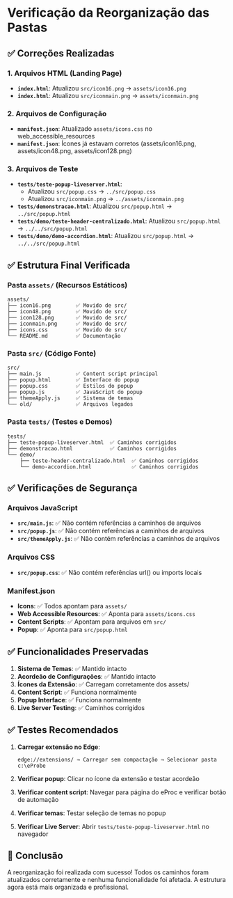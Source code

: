 # Verificação da Reorganização das Pastas

## ✅ Correções Realizadas

### 1. Arquivos HTML (Landing Page)

-   **`index.html`**: Atualizou `src/icon16.png` → `assets/icon16.png`
-   **`index.html`**: Atualizou `src/iconmain.png` → `assets/iconmain.png`

### 2. Arquivos de Configuração

-   **`manifest.json`**: Atualizado `assets/icons.css` no web_accessible_resources
-   **`manifest.json`**: Ícones já estavam corretos (assets/icon16.png, assets/icon48.png, assets/icon128.png)

### 3. Arquivos de Teste

-   **`tests/teste-popup-liveserver.html`**:
    -   Atualizou `src/popup.css` → `../src/popup.css`
    -   Atualizou `src/iconmain.png` → `../assets/iconmain.png`
-   **`tests/demonstracao.html`**: Atualizou `src/popup.html` → `../src/popup.html`
-   **`tests/demo/teste-header-centralizado.html`**: Atualizou `src/popup.html` → `../../src/popup.html`
-   **`tests/demo/demo-accordion.html`**: Atualizou `src/popup.html` → `../../src/popup.html`

## ✅ Estrutura Final Verificada

### Pasta `assets/` (Recursos Estáticos)

```
assets/
├── icon16.png        ✅ Movido de src/
├── icon48.png        ✅ Movido de src/
├── icon128.png       ✅ Movido de src/
├── iconmain.png      ✅ Movido de src/
├── icons.css         ✅ Movido de src/
└── README.md         ✅ Documentação
```

### Pasta `src/` (Código Fonte)

```
src/
├── main.js           ✅ Content script principal
├── popup.html        ✅ Interface do popup
├── popup.css         ✅ Estilos do popup
├── popup.js          ✅ JavaScript do popup
├── themeApply.js     ✅ Sistema de temas
└── old/              ✅ Arquivos legados
```

### Pasta `tests/` (Testes e Demos)

```
tests/
├── teste-popup-liveserver.html  ✅ Caminhos corrigidos
├── demonstracao.html            ✅ Caminhos corrigidos
└── demo/
    ├── teste-header-centralizado.html  ✅ Caminhos corrigidos
    └── demo-accordion.html             ✅ Caminhos corrigidos
```

## ✅ Verificações de Segurança

### Arquivos JavaScript

-   **`src/main.js`**: ✅ Não contém referências a caminhos de arquivos
-   **`src/popup.js`**: ✅ Não contém referências a caminhos de arquivos
-   **`src/themeApply.js`**: ✅ Não contém referências a caminhos de arquivos

### Arquivos CSS

-   **`src/popup.css`**: ✅ Não contém referências url() ou imports locais

### Manifest.json

-   **Icons**: ✅ Todos apontam para `assets/`
-   **Web Accessible Resources**: ✅ Aponta para `assets/icons.css`
-   **Content Scripts**: ✅ Apontam para arquivos em `src/`
-   **Popup**: ✅ Aponta para `src/popup.html`

## ✅ Funcionalidades Preservadas

1. **Sistema de Temas**: ✅ Mantido intacto
2. **Acordeão de Configurações**: ✅ Mantido intacto
3. **Ícones da Extensão**: ✅ Carregam corretamente dos assets/
4. **Content Script**: ✅ Funciona normalmente
5. **Popup Interface**: ✅ Funciona normalmente
6. **Live Server Testing**: ✅ Caminhos corrigidos

## ✅ Testes Recomendados

1. **Carregar extensão no Edge**:

    ```
    edge://extensions/ → Carregar sem compactação → Selecionar pasta c:\eProbe
    ```

2. **Verificar popup**: Clicar no ícone da extensão e testar acordeão

3. **Verificar content script**: Navegar para página do eProc e verificar botão de automação

4. **Verificar temas**: Testar seleção de temas no popup

5. **Verificar Live Server**: Abrir `tests/teste-popup-liveserver.html` no navegador

## 🎉 Conclusão

A reorganização foi realizada com sucesso! Todos os caminhos foram atualizados corretamente e nenhuma funcionalidade foi afetada. A estrutura agora está mais organizada e profissional.
